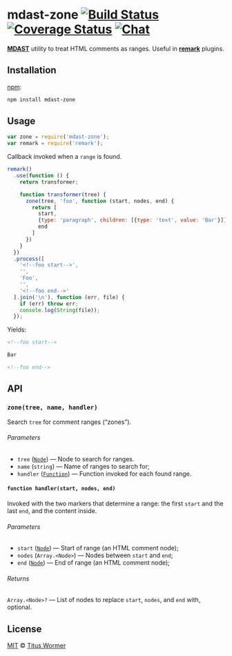 # mdast-zone [![Build Status][travis-badge]][travis] [![Coverage Status][codecov-badge]][codecov] [![Chat][chat-badge]][chat]

[**MDAST**][mdast] utility to treat HTML comments as ranges.
Useful in [**remark**][remark] plugins.

## Installation

[npm][]:

```bash
npm install mdast-zone
```

## Usage

```javascript
var zone = require('mdast-zone');
var remark = require('remark');
```

Callback invoked when a `range` is found.

```javascript
remark()
  .use(function () {
    return transformer;

    function transformer(tree) {
      zone(tree, 'foo', function (start, nodes, end) {
        return [
          start,
          {type: 'paragraph', children: [{type: 'text', value: 'Bar'}]},
          end
        ]
      })
    }
  })
  .process([
    '<!--foo start-->',
    '',
    'Foo',
    '',
    '<!--foo end-->'
  ].join('\n'), function (err, file) {
    if (err) throw err;
    console.log(String(file));
  });
```

Yields:

```markdown
<!--foo start-->

Bar

<!--foo end-->
```

## API

### `zone(tree, name, handler)`

Search `tree` for comment ranges (“zones”).

###### Parameters

*   `tree` ([`Node`][mdast]) — Node to search for ranges.
*   `name` (`string`) — Name of ranges to search for;
*   `handler` ([`Function`][handler]) — Function invoked for each found
    range.

#### `function handler(start, nodes, end)`

Invoked with the two markers that determine a range: the first `start`
and the last `end`, and the content inside.

###### Parameters

*   `start` ([`Node`][mdast]) — Start of range (an HTML comment node);
*   `nodes` (`Array.<Node>`) — Nodes between `start` and `end`;
*   `end` ([`Node`][mdast]) — End of range (an HTML comment node);

###### Returns

`Array.<Node>?` — List of nodes to replace `start`, `nodes`, and `end`
with, optional.

## License

[MIT][license] © [Titus Wormer][author]

<!-- Definitions -->

[travis-badge]: https://img.shields.io/travis/wooorm/mdast-zone.svg

[travis]: https://travis-ci.org/wooorm/mdast-zone

[codecov-badge]: https://img.shields.io/codecov/c/github/wooorm/mdast-zone.svg

[chat-badge]: https://img.shields.io/gitter/room/wooorm/remark.svg

[codecov]: https://codecov.io/github/wooorm/mdast-zone

[chat]: https://gitter.im/wooorm/remark

[npm]: https://docs.npmjs.com/cli/install

[license]: LICENSE

[author]: http://wooorm.com

[mdast]: https://github.com/wooorm/mdast

[remark]: https://github.com/wooorm/remark

[handler]: #function-handlerstart-nodes-end
